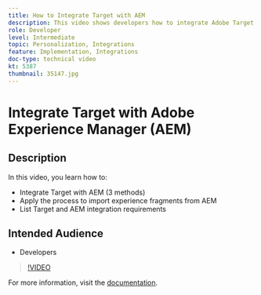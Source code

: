 ```yaml
---
title: How to Integrate Target with AEM
description: This video shows developers how to integrate Adobe Target with AEM (3 methods). Developers will learn how to apply the process to import experience fragments from AEM, as well as learn Target and AEM integration requirements.
role: Developer
level: Intermediate
topic: Personalization, Integrations
feature: Implementation, Integrations
doc-type: technical video
kt: 5387
thumbnail: 35147.jpg
---
```


# Integrate Target with Adobe Experience Manager (AEM)

## Description

In this video, you learn how to:

* Integrate Target with AEM (3 methods)
* Apply the process to import experience fragments from AEM
* List Target and AEM integration requirements

## Intended Audience

* Developers

>[!VIDEO](https://video.tv.adobe.com/v/35147/?quality=12)

For more information, visit the [documentation](https://docs.adobe.com/content/help/en/target/using/experiences/offers/aem-experience-fragments.html).
